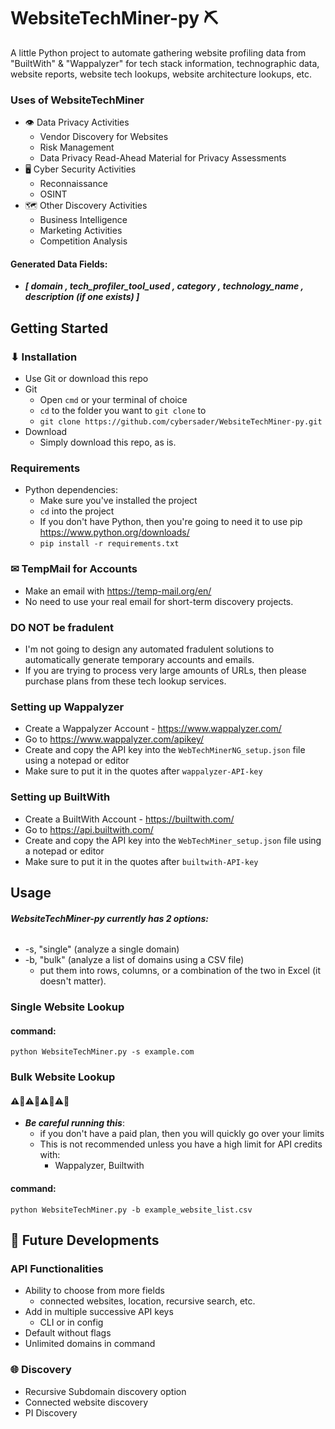 # WebsiteTechMiner-py ⛏

A little Python project to automate gathering website profiling data from "BuiltWith" & "Wappalyzer" for tech stack information, technographic data, website reports, website tech lookups, website architecture lookups, etc.

### Uses of WebsiteTechMiner
- 👁️ Data Privacy Activities
    - Vendor Discovery for Websites
    - Risk Management
    - Data Privacy Read-Ahead Material for Privacy Assessments
- 🖥️ Cyber Security Activities
    - Reconnaissance
    - OSINT
- 🗺️ Other Discovery Activities
    - Business Intelligence
    - Marketing Activities
    - Competition Analysis
#### Generated Data Fields: 
- ***[ domain , tech_profiler_tool_used , category , technology_name , description (if one exists) ]***

## Getting Started

### ⬇ Installation
- Use Git or download this repo
- Git
    - Open `cmd` or your terminal of choice
    - `cd` to the folder you want to `git clone` to
    - ```git clone https://github.com/cybersader/WebsiteTechMiner-py.git```
- Download
    - Simply download this repo, as is.

### Requirements
- Python dependencies:
    - Make sure you've installed the project
    - `cd` into the project
    - If you don't have Python, then you're going to need it to use pip https://www.python.org/downloads/
    - `pip install -r requirements.txt`

### ✉ TempMail for Accounts
- Make an email with https://temp-mail.org/en/
- No need to use your real email for short-term discovery projects.

### DO NOT be fradulent
- I'm not going to design any automated fradulent solutions to automatically generate temporary accounts and emails.
- If you are trying to process very large amounts of URLs, then please purchase plans from these tech lookup services.

### Setting up Wappalyzer
- Create a Wappalyzer Account - https://www.wappalyzer.com/
- Go to https://www.wappalyzer.com/apikey/
- Create and copy the API key into the `WebTechMinerNG_setup.json` file using a notepad or editor
- Make sure to put it in the quotes after `wappalyzer-API-key` 

### Setting up BuiltWith
- Create a BuiltWith Account - https://builtwith.com/
- Go to https://api.builtwith.com/
- Create and copy the API key into the `WebTechMiner_setup.json` file using a notepad or editor
- Make sure to put it in the quotes after `builtwith-API-key` 

## Usage

###### ***WebsiteTechMiner-py currently has 2 options:***
- -s, "single" (analyze a single domain)
- -b, "bulk" (analyze a list of domains using a CSV file)
    - put them into rows, columns, or a combination of the two in Excel (it doesn't matter).

### Single Website Lookup
#### command:
```python WebsiteTechMiner.py -s example.com```

### Bulk Website Lookup

#### ⚠🛑⚠🛑⚠🛑⚠🛑
- ***Be careful running this***:
    - if you don't have a paid plan, then you will quickly go over your limits
    - This is not recommended unless you have a high limit for API credits with:
        - Wappalyzer, Builtwith

#### command:
```python WebsiteTechMiner.py -b example_website_list.csv```

## 💎 Future Developments

### API Functionalities
- Ability to choose from more fields
   - connected websites, location, recursive search, etc.
- Add in multiple successive API keys
   - CLI or in config
- Default without flags
- Unlimited domains in command

### 🌐 Discovery 
- Recursive Subdomain discovery option
- Connected website discovery
- PI Discovery

